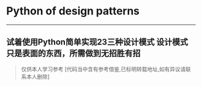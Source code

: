 # Python of design patterns
--- 
试着使用Python简单实现23三种设计模式
设计模式只是表面的东西，所需做到无招胜有招
---
> 仅供本人学习参考
> [代码当中含有参考借鉴,已标明转载地址,如有异议请联系本人删除]
